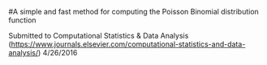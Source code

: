 #A simple and fast method for computing the Poisson Binomial distribution function

Submitted to Computational Statistics & Data Analysis (https://www.journals.elsevier.com/computational-statistics-and-data-analysis/) 4/26/2016

